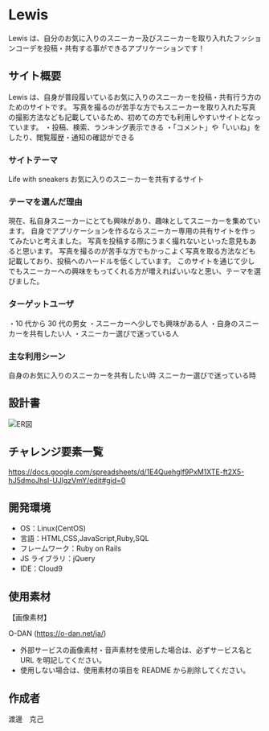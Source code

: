 # Lewis

Lewis は、自分のお気に入りのスニーカー及びスニーカーを取り入れたフッションコーデを投稿・共有する事ができるアプリケーションです！

## サイト概要

Lewis は、自身が普段履いているお気に入りのスニーカーを投稿・共有行う方のためのサイトです。
写真を撮るのが苦手な方でもスニーカーを取り入れた写真の撮影方法なども記載しているため、初めての方でも利用しやすいサイトとなっています。
・投稿、検索、ランキング表示できる
・「コメント」や「いいね」をしたり、閲覧履歴・通知の確認ができる

### サイトテーマ

Life with sneakers
お気に入りのスニーカーを共有するサイト

### テーマを選んだ理由

現在、私自身スニーカーにとても興味があり、趣味としてスニーカーを集めています。
自身でアプリケーションを作るならスニーカー専用の共有サイトを作ってみたいと考えました。
写真を投稿する際にうまく撮れないといった意見もあると思います。
写真を撮るのが苦手な方でもかっこよく写真を取る方法なども記載しており、投稿へのハードルを低くしています。
このサイトを通じて少しでもスニーカーへの興味をもってくれる方が増えればいいなと思い、テーマを選びました。


### ターゲットユーザ

・10 代から 30 代の男女
・スニーカーへ少しでも興味がある人
・自身のスニーカーを共有したい人
・スニーカー選びで迷っている人


### 主な利用シーン

自身のお気に入りのスニーカーを共有したい時
スニーカー選びで迷っている時


## 設計書

![ER図](https://user-images.githubusercontent.com/83859027/127767887-2389c1f8-25b3-4784-9e1c-39b5c1d1f624.png)

## チャレンジ要素一覧

<https://docs.google.com/spreadsheets/d/1E4Quehglf9PxM1XTE-ft2X5-hJ5dmoJhsI-UJlgzVmY/edit#gid=0>

## 開発環境

- OS：Linux(CentOS)
- 言語：HTML,CSS,JavaScript,Ruby,SQL
- フレームワーク：Ruby on Rails
- JS ライブラリ：jQuery
- IDE：Cloud9

## 使用素材

【画像素材】

O-DAN (https://o-dan.net/ja/)

- 外部サービスの画像素材・音声素材を使用した場合は、必ずサービス名と URL を明記してください。
- 使用しない場合は、使用素材の項目を README から削除してください。

## 作成者

渡邊　克己
